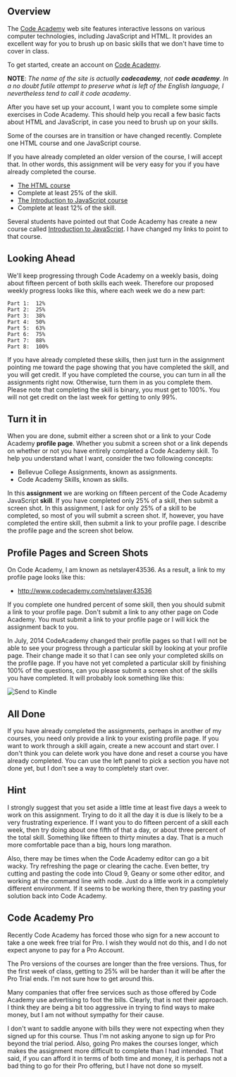 ## Overview

The [Code Academy][caws] web site features interactive lessons on various computer technologies, including JavaScript and HTML. It provides an excellent way for you to brush up on basic skills that we don't have time to cover in class.

To get started, create  an account on [Code Academy][caws].

**NOTE**: _The name of the site is actually **codecademy**, not **code academy**. In a no doubt futile attempt to preserve what is left of the English language, I nevertheless tend to call it code academy_.

After you have set up your account, I want you to complete some simple exercises in Code Academy. This should help you recall a few basic facts about HTML and JavaScript, in case you need to brush up on your skills.

Some of the courses are in transition or have changed recently. Complete one HTML course and one JavaScript course.

If you have already completed an older version of the course, I will accept that. In other words, this assignment will be very easy for you if you have already completed the course.

- [The HTML course](https://www.codecademy.com/learn/learn-html)
- Complete at least 25% of the skill.
- [The Introduction to JavaScript course][ijs]
- Complete at least 12% of the skill.

Several students have pointed out that Code Academy has create a new course called [Introduction to JavaScript][ijs]. I have changed my links to point to that course.

## Looking Ahead

We'll keep progressing through Code Academy on a weekly basis, doing about fifteen percent of both skills each week. Therefore our proposed weekly progress looks like this, where each week we do a new part:

	Part 1:  12%
	Part 2:  25%
	Part 3:  38%
	Part 4:  50%
	Part 5:  63%
	Part 6:  75%
	Part 7:  88%
	Part 8:  100%

If you have already completed these skills, then just turn in the assignment pointing me toward the page showing that you have completed the skill, and you will get credit. If you have completed the course, you can turn in all the assignments right now. Otherwise, turn them in as you complete them. Please note that completing the skill is binary, you must get to 100%. You will not get credit on the last week for getting to only 99%.

## Turn it in

When you are done, submit either a screen shot or a link to your Code Academy **profile page**. Whether you submit a screen shot or a link depends on whether or not you have entirely completed a Code Academy skill. To help you understand what I want, consider the two following concepts:

- Bellevue College Assignments, known as assignments.
- Code Academy Skills, known as skills.

In this **assignment** we are working on fifteen percent of the Code Academy JavaScript **skill**. If you have completed only 25% of a skill, then submit a screen shot. In this assignment, I ask for only 25% of a skill to be completed, so most of you will submit a screen shot. If, however, you have completed the entire skill, then submit a link to your profile page. I describe the profile page and the screen shot below.

## Profile Pages and Screen Shots

On Code Academy, I am known as netslayer43536. As a result, a link to my profile page looks like this:

- <http://www.codecademy.com/netslayer43536>

If you complete one hundred percent of some skill, then you should submit a link to your profile page. Don't submit a link to any other page on Code Academy. You must submit a link to your profile page or I will kick the assignment back to you.

In July, 2014 CodeAcademy changed their profile pages so that I will not be able to see your progress through a particular skill by looking at your profile page. Their change made it so that I can see only your completed skills on the profile page. If you have not yet completed a particular skill by finishing 100% of the questions, can you please submit a screen shot of the skills you have completed. It will probably look something like this:

![Send to Kindle](https://drive.google.com/uc?export=view&id=0B25UTAlOfPRGcnB5VG8zMVVDWFE)

## All Done

If you have already completed the assignments, perhaps in another of my courses, you need only provide a link to your existing profile page. If you want to work through a skill again, create a new account and start over.  I don't think you can delete work you have done and reset a course you have already completed. You can use the left panel to pick a section you have not done yet, but I don't see a way to completely start over.

## Hint

I strongly suggest that you set aside a little time at least five days a week to work on this assignment. Trying to do it all the day it is due is likely to be a very frustrating experience. If I want you to do fifteen percent of a skill each week, then try doing about one fifth of that a day, or about three percent of the total skill. Something like fifteen to thirty minutes a day. That is a much more comfortable pace than a big, hours long marathon.

Also, there may be times when the Code Academy editor can go a bit wacky. Try refreshing the page or clearing the cache. Even better, try cutting and pasting the code into Cloud 9, Geany or some other editor, and working at the command line with node. Just do a little work in a completely different environment. If it seems to be working there, then try pasting your solution back into Code Academy.

[tljc]: https://www.codecademy.com/learn/learn-javascript
[ijs]: https://www.codecademy.com/learn/introduction-to-javascript
[caws]:http://www.codecademy.com/

## Code Academy Pro

Recently Code Academy has forced those who sign for a new account to take a one week free trial for Pro. I wish they would not do this, and I do not expect anyone to pay for a Pro Account.

The Pro versions of the courses are longer than the free versions. Thus, for the first week of class, getting to 25% will be harder than it will be after the Pro Trial ends. I'm not sure how to get around this.

Many companies that offer free services such as those offered by Code Academy use advertising to foot the bills. Clearly, that is not their approach. I think they are being a bit too aggressive in trying to find ways to make money, but I am not without sympathy for their cause.

I don't want to saddle anyone with bills they were not expecting when they signed up for this course. Thus I'm not asking anyone to sign up for Pro beyond the trial period. Also, going Pro makes the courses longer, which makes the assignment more difficult to complete than I had intended. That said, if you can afford it in terms of both time and money, it is perhaps not a bad thing to go for their Pro offering, but I have not done so myself.
